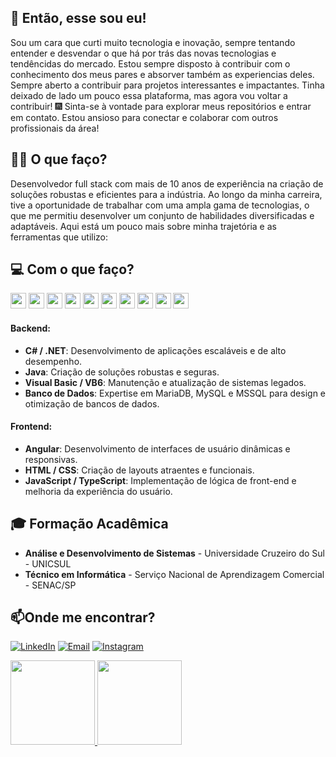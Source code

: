 ## 👋 Então, esse sou eu!
Sou um cara que curti muito tecnologia e inovação, sempre tentando entender e desvendar o que há por trás das novas tecnologias e tendêncidas do mercado. Estou sempre disposto à contribuir com o conhecimento dos meus pares e absorver também as experiencias deles. Sempre aberto a contribuir para projetos interessantes e impactantes.
Tinha deixado de lado um pouco essa plataforma, mas agora vou voltar a contribuir! 🎆
Sinta-se à vontade para explorar meus repositórios e entrar em contato. Estou ansioso para conectar e colaborar com outros profissionais da área!

## 👷‍♂️ O que faço? 
Desenvolvedor full stack com mais de 10 anos de experiência na criação de soluções robustas e eficientes para a indústria. Ao longo da minha carreira, tive a oportunidade de trabalhar com uma ampla gama de tecnologias, o que me permitiu desenvolver um conjunto de habilidades diversificadas e adaptáveis. Aqui está um pouco mais sobre minha trajetória e as ferramentas que utilizo:

## 💻 Com o que faço?
<p align="start">
    <img width="25em" height="25em" src="https://user-images.githubusercontent.com/25181517/121405384-444d7300-c95d-11eb-959f-913020d3bf90.png"/>
    <img width="25em" height="25em" src="https://user-images.githubusercontent.com/25181517/121405754-b4f48f80-c95d-11eb-8893-fc325bde617f.png"/>
    <img width="25em" height="25em" src="https://user-images.githubusercontent.com/25181517/183890598-19a0ac2d-e88a-4005-a8df-1ee36782fde1.png"/>
    <img width="25em" height="25em" src="https://user-images.githubusercontent.com/25181517/117447155-6a868a00-af3d-11eb-9cfe-245df15c9f3f.png"/>
    <img width="25em" height="25em" src="https://user-images.githubusercontent.com/25181517/183890595-779a7e64-3f43-4634-bad2-eceef4e80268.png"/>
    <img width="25em" height="25em" src="https://user-images.githubusercontent.com/25181517/183898054-b3d693d4-dafb-4808-a509-bab54cf5de34.png"/>
    <img width="25em" height="25em" src="https://user-images.githubusercontent.com/25181517/192158954-f88b5814-d510-4564-b285-dff7d6400dad.png"/>
    <img width="25em" height="25em" src="https://user-images.githubusercontent.com/25181517/183898674-75a4a1b1-f960-4ea9-abcb-637170a00a75.png"/>
    <img width="25em" height="25em" src="https://github.com/marwin1991/profile-technology-icons/assets/19180175/3b371807-db7c-45b4-8720-c0cfc901680a"/>
    <img width="25em" height="25em" src="https://user-images.githubusercontent.com/25181517/183896128-ec99105a-ec1a-4d85-b08b-1aa1620b2046.png"/>
</p>

#### Backend:
- **C# / .NET**: Desenvolvimento de aplicações escaláveis e de alto desempenho.
- **Java**: Criação de soluções robustas e seguras.
- **Visual Basic / VB6**: Manutenção e atualização de sistemas legados.
- **Banco de Dados**: Expertise em MariaDB, MySQL e MSSQL para design e otimização de bancos de dados.

#### Frontend:
- **Angular**: Desenvolvimento de interfaces de usuário dinâmicas e responsivas.
- **HTML / CSS**: Criação de layouts atraentes e funcionais.
- **JavaScript / TypeScript**: Implementação de lógica de front-end e melhoria da experiência do usuário.
  
## 🎓 Formação Acadêmica
- **Análise e Desenvolvimento de Sistemas** - Universidade Cruzeiro do Sul - UNICSUL
- **Técnico em Informática** - Serviço Nacional de Aprendizagem Comercial - SENAC/SP

## 📫Onde me encontrar?
[![LinkedIn](https://img.shields.io/badge/LinkedIn-%230077B5.svg?style=for-the-badge&logo=linkedin&logoColor=white)](https://linkedin.com/in/rafael-dutra-419315a4/)
[![Email](https://img.shields.io/badge/Email-D14836?style=for-the-badge&logo=gmail&logoColor=white)](mailto:seu.rafael.dutra0001@gmail.com)
[![Instagram](https://img.shields.io/badge/Instagram-E4405F?style=for-the-badge&logo=instagram&logoColor=white)](https://instagram.com/seu-perfil)

<div align="start">
  <a href="https://github.com/dutra-rafael">
    <img height="135em" src="https://github-readme-stats.vercel.app/api?username=dutra-rafael&show_icons=true&theme=dracula&include_all_commits=true&count_private=true"/>
    <img height="135em" src="https://github-readme-stats.vercel.app/api/top-langs/?username=dutra-rafael&layout=compact&langs_count=7&theme=dracula"/>
  </a>
</div>


<!--
**dutra-rafael/dutra-rafael** is a ✨ _special_ ✨ repository because its `README.md` (this file) appears on your GitHub profile.

Here are some ideas to get you started:

- 🔭 I’m currently working on ...
- 🌱 I’m currently learning ...
- 👯 I’m looking to collaborate on ...
- 🤔 I’m looking for help with ...
- 💬 Ask me about ...
- 📫 How to reach me: ...
- 😄 Pronouns: ...
- ⚡ Fun fact: ...
-->
